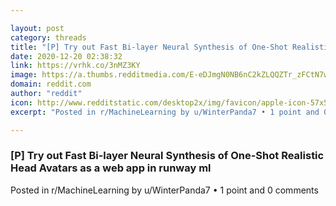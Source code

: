 ```yaml
---

layout: post
category: threads
title: "[P] Try out Fast Bi-layer Neural Synthesis of One-Shot Realistic Head Avatars as a web app in runway ml"
date: 2020-12-20 02:38:32
link: https://vrhk.co/3nMZ3KY
image: https://a.thumbs.redditmedia.com/E-eDJmgN0NB6nC2kZLQQZTr_zFCtN7wQwGPRMUb8iI8.jpg
domain: reddit.com
author: "reddit"
icon: http://www.redditstatic.com/desktop2x/img/favicon/apple-icon-57x57.png
excerpt: "Posted in r/MachineLearning by u/WinterPanda7 • 1 point and 0 comments"

---
```


### [P] Try out Fast Bi-layer Neural Synthesis of One-Shot Realistic Head Avatars as a web app in runway ml

Posted in r/MachineLearning by u/WinterPanda7 • 1 point and 0 comments